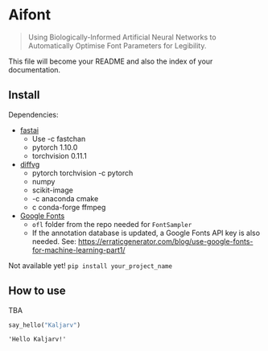 
# Aifont
> Using Biologically-Informed Artificial Neural Networks to Automatically Optimise Font Parameters for Legibility.


This file will become your README and also the index of your documentation.

## Install

Dependencies:
* [fastai](https://docs.fast.ai/#Installing) 
  * Use -c fastchan
  * pytorch 1.10.0
  * torchvision 0.11.1
* [diffvg](https://github.com/BachiLi/diffvg)
  * pytorch torchvision -c pytorch
  * numpy
  * scikit-image
  * -c anaconda cmake
  * c conda-forge ffmpeg
* [Google Fonts](https://github.com/google/fonts)
  * `ofl` folder from the repo needed for `FontSampler`
  * If the annotation database is updated, a Google Fonts API key is also needed. See: https://erraticgenerator.com/blog/use-google-fonts-for-machine-learning-part1/

Not available yet!
`pip install your_project_name`

## How to use

TBA

```python
say_hello("Kaljarv")
```




    'Hello Kaljarv!'


